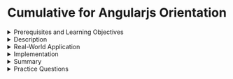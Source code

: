 # Cumulative for Angularjs Orientation

<details><summary>Prerequisites and Learning Objectives</summary>

# Prerequisites

Before going through this topic, the learner should have completed/understand the following:

- HTML
- CSS
- JavaScript

# Learning Objectives

At the end of the topic, the learner should be able to do the following:

- Describe what AngularJS is and how it differs from Angular
- Create a simple AngularJS application

</details>

<details><summary>Description</summary>

## References

[AngularJS Official Website](https://angularjs.org/)

## What is AngularJS?

AngularJS is a JavaScript framework. It is used to quickly build Single Page Applications (SPAs) within a Model View Controller (MVC) architecture.

Single Page Apps manipulate the DOM through JavaScript to dynamically render content. This is in contrast to a Multi Page Application which would make round trips to the server to retrieve HTML documents to display new content to the user. This means that SPAs are more performant for the user and they feel more like a native app. 

A MVC architecture is a design principle which defines a clear separation of concerns. The Model is what holds the data for our application, i.e. records in a database. The View is our user interface - what the user actually sees. The Controller defines the logic that manipulates and moves data between the Model and the View.

There is one more important concept to understand before we dive into an AngularJS application - AngularJS vs Angular. We will be learning AngularJS, it is the older iteration of the more modern Angular framework. You may hear AngularJS referred to as Angular 1.0 and Angular as 2.0+. These are two entirely separate frameworks that have no compatibility with each other.

While AngularJS is a bit dated, and in fact no longer receiving updates, it is still used in legacy systems. Additionally, after you have a solid grasp of AngularJS - many of the concepts will also apply to other modern frameworks as well.

## How can we set up an AngularJS application?

Creating an AngularJS application is simple, and can be done exclusively in an HTML document: 

```html
<!doctype html>
<html ng-app>
  <head>
    <script src="https://ajax.googleapis.com/ajax/libs/angularjs/1.8.2/angular.min.js"></script>
  </head>
  <body>
    <div>
      <label>Name:</label>
      <input type="text" ng-model="yourName" placeholder="Enter a name here">
      <hr>
      <h1>Hello {{yourName}}!</h1>
    </div>
  </body>
</html>
```

- Line 2: We are using the ng-app directive to initialize our application.
- Line 4: We are importing the AngularJS framework via a URL. 
- Line 9: In this input element, we are using a directive to bind the value of the input to a variable in our Controller. 
-  Line 11: Here we are using an expression to display the 'yourName' variable dynamically in our View. 

> ✒️ **Definition:** A `directive` takes the form of an HTML attribute and alters the behavior of an application.

> ✒️ **Definition:** An `expression` dynamically renders an application variable wherever it is placed.

Don't fret if things aren't clicking just yet. This is just our first taste of AngularJS, and this small example showcases some of our upcoming topics!

> 🗒️ **Note:** In our example above, we imported the AngularJS framework through a URL. We could have also downloaded the file to our local machine, or used the Node Package Manager (NPM) to install the file. 

## Why should we learn AngularJS?

It is still in service for many legacy systems. Additionally, a certain off the shelf IT service management system still uses AngularJS to help build front end user experiences - ServiceNow.

</details>

<details><summary>Real-World Application</summary>

Luisa is an aspiring front end developer. She would like to learn more about creating responsive, modular, and beautiful front end applications. To begin, she has decided to learn more about AngularJS. Let's help Luisa create her first application in our next section!

</details>

<details><summary>Implementation</summary>

## Creating our first AngularJS app!

- First, let's create an HTML document. We can do this from within VScode by clicking `File > New File` and then specifying the file name, file type, and save location. We just need to make sure our file extension ends in `'.html'`, the rest of the name doesn't matter. For example, our HTML file could look like: `reallyCoolApp.html`. 
- Next, we simply need to scaffold our HTML document like so:

```html
<!doctype html>
<html ng-app>
  <head>
    <script src="https://ajax.googleapis.com/ajax/libs/angularjs/1.8.2/angular.min.js"></script>
  </head>
  <body>

  </body>
</html>
```

- Note the only difference here between an AngularJS app and a regular HTML document is that we have declared this markup as an AngularJS app with the `ng-app` directive. We have also imported the necessary file via URL.
- Right now our app isn't too exciting, but we will build on to this in future exercises!

</details>

<details><summary>Summary</summary>

- AngularJS is a JavaScript framework for creating Single Page Apps (SPAs) within a Model, View, Controller (MVC) architecture.
- SPAs don't have to make round trips to the server to render new content for the user, they dynamically change the page for the user via JavaScript.
- MVC architecture is a design principle which defines a clear separation of concerns. 
  - The Model is what holds the data for our application, i.e. records in a database. 
  - The View is our user interface - what the user actually sees. 
  - The Controller defines the logic that manipulates and moves data between the Model and the View.
- AngularJS is NOT Angular. They are completely different frameworks.

</details>

<details><summary>Practice Questions</summary>

[Practice Questions](./Quiz.gift)

</details>